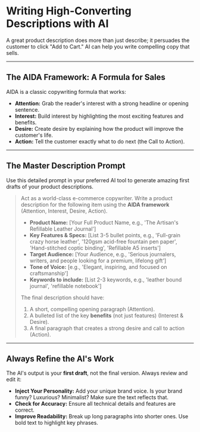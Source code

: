 # Writing High-Converting Descriptions with AI

A great product description does more than just describe; it persuades the customer to click "Add to Cart." AI can help you write compelling copy that sells.

---

## The AIDA Framework: A Formula for Sales

AIDA is a classic copywriting formula that works:
* **Attention:** Grab the reader's interest with a strong headline or opening sentence.
* **Interest:** Build interest by highlighting the most exciting features and benefits.
* **Desire:** Create desire by explaining how the product will improve the customer's life.
* **Action:** Tell the customer exactly what to do next (the Call to Action).

---

## The Master Description Prompt

Use this detailed prompt in your preferred AI tool to generate amazing first drafts of your product descriptions.

> Act as a world-class e-commerce copywriter. Write a product description for the following item using the **AIDA framework** (Attention, Interest, Desire, Action).
>
> * **Product Name:** [Your Full Product Name, e.g., 'The Artisan's Refillable Leather Journal']
> * **Key Features & Specs:** [List 3-5 bullet points, e.g., 'Full-grain crazy horse leather', '120gsm acid-free fountain pen paper', 'Hand-stitched coptic binding', 'Refillable A5 inserts']
> * **Target Audience:** [Your Audience, e.g., 'Serious journalers, writers, and people looking for a premium, lifelong gift']
> * **Tone of Voice:** [e.g., 'Elegant, inspiring, and focused on craftsmanship']
> * **Keywords to include:** [List 2-3 keywords, e.g., 'leather bound journal', 'refillable notebook']
>
> The final description should have:
> 1.  A short, compelling opening paragraph (Attention).
> 2.  A bulleted list of the key **benefits** (not just features) (Interest & Desire).
> 3.  A final paragraph that creates a strong desire and call to action (Action).

---

## Always Refine the AI's Work

The AI's output is your **first draft**, not the final version. Always review and edit it:
* **Inject Your Personality:** Add your unique brand voice. Is your brand funny? Luxurious? Minimalist? Make sure the text reflects that.
* **Check for Accuracy:** Ensure all technical details and features are correct.
* **Improve Readability:** Break up long paragraphs into shorter ones. Use bold text to highlight key phrases.